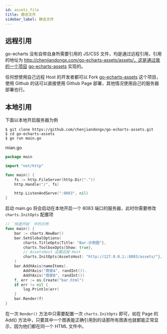 ```yaml
---
id: assets_file
title: 静态文件
sidebar_label: 静态文件
---
```


## 远程引用

go-echarts 没有自带自身所需要引用的 JS/CSS 文件，均是通过远程引用，引用的地址为 http://chenjiandongx.com/go-echarts-assets/assets/，这是通过我的一个项目 [go-echarts-assets](https://github.com/chenjiandongx/go-echarts-assets) 实现的。

任何想使用自己远程 Host 的开发者都可以 Fork [go-echarts-assets](https://github.com/chenjiandongx/go-echarts-assets) 这个项目，使用 Github 的话可以直接使用 Github Page 部署，其他情况使用自己的服务器部署也行。

## 本地引用

下面以本地开启服务器为例

```shell
$ git clone https://github.com/chenjiandongx/go-echarts-assets.git
$ cd go-echarts-assets
$ go run main.go
```

mian.go
```go
package main

import "net/http"

func main() {
    fs := http.FileServer(http.Dir("."))
    http.Handle("/", fs)

    http.ListenAndServe(":8083", nil)
}
```

启动 main.go 将会启动在本地开启一个 8083 端口的服务器，此时你需要修改 `charts.InitOpts` 配置项

```go
// `快速开始` 中的示例
func main() {
    bar := charts.NewBar()
    bar.SetGlobalOptions(
        charts.TitleOpts{Title: "Bar-示例图"}, 
        charts.ToolboxOpts{Show: true},
        // AssetsHost 设置远程 Host
        charts.InitOpts{AssetsHost: "http://127.0.0.1::8083/assets/"},
    )
    bar.AddXAxis(nameItems).
        AddYAxis("商家A", randInt()).
        AddYAxis("商家B", randInt())
    f, err := os.Create("bar.html")
    if err != nil {
        log.Println(err)
    }
    bar.Render(f)
}
```

在一次 `Render()` 方法中只需要配置一次 `charts.InitOpts` 即可，如在 Page 的 Add() 方法中，只要其中一个图表能正确引用到的话那所有图表也就都能正常显示，因为他们都在同一个 HTML 文件中。
